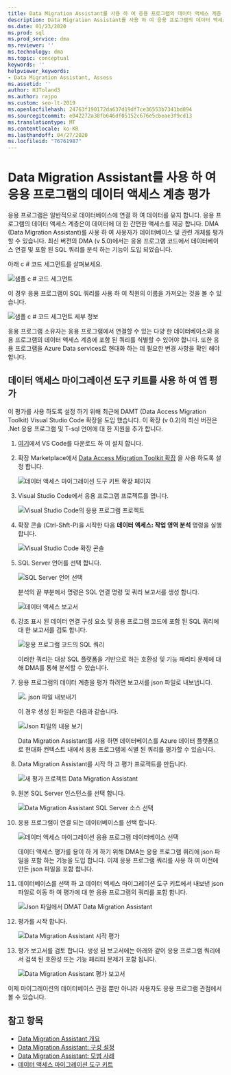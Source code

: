 ```yaml
---
title: Data Migration Assistant를 사용 하 여 응용 프로그램의 데이터 액세스 계층 평가
description: Data Migration Assistant를 사용 하 여 응용 프로그램의 데이터 액세스 계층을 평가 하는 방법을 알아봅니다.
ms.date: 01/23/2020
ms.prod: sql
ms.prod_service: dma
ms.reviewer: ''
ms.technology: dma
ms.topic: conceptual
keywords: ''
helpviewer_keywords:
- Data Migration Assistant, Assess
ms.assetid: ''
author: HJToland3
ms.author: rajpo
ms.custom: seo-lt-2019
ms.openlocfilehash: 24763f190172da637d19df7ce36553b7341bd894
ms.sourcegitcommit: e042272a38fb646df05152c676e5cbeae3f9cd13
ms.translationtype: MT
ms.contentlocale: ko-KR
ms.lasthandoff: 04/27/2020
ms.locfileid: "76761987"
---
```

# <a name="assess-an-apps-data-access-layer-with-data-migration-assistant"></a>Data Migration Assistant를 사용 하 여 응용 프로그램의 데이터 액세스 계층 평가

응용 프로그램은 일반적으로 데이터베이스에 연결 하 여 데이터를 유지 합니다. 응용 프로그램의 데이터 액세스 계층은이 데이터에 대 한 간편한 액세스를 제공 합니다. DMA (Data Migration Assistant)를 사용 하 여 사용자가 데이터베이스 및 관련 개체를 평가할 수 있습니다. 최신 버전의 DMA (v 5.0)에서는 응용 프로그램 코드에서 데이터베이스 연결 및 포함 된 SQL 쿼리를 분석 하는 기능이 도입 되었습니다.

아래 c # 코드 세그먼트를 살펴보세요.

![샘플 c # 코드 세그먼트](../dma/media/dma-assess-app-data-layer/dma-sample-c-sharp-code-segment.png)

이 경우 응용 프로그램이 SQL 쿼리를 사용 하 여 직원의 이름을 가져오는 것을 볼 수 있습니다.

![샘플 c # 코드 세그먼트 세부 정보](../dma/media/dma-assess-app-data-layer/dma-sample-c-sharp-code-detail.png)

응용 프로그램 소유자는 응용 프로그램에서 연결할 수 있는 다양 한 데이터베이스와 응용 프로그램의 데이터 액세스 계층에 포함 된 쿼리를 식별할 수 있어야 합니다. 또한 응용 프로그램을 Azure Data services로 현대화 하는 데 필요한 변경 사항을 확인 해야 합니다.

## <a name="assess-an-app-with-data-access-migration-toolkit"></a>데이터 액세스 마이그레이션 도구 키트를 사용 하 여 앱 평가

이 평가를 사용 하도록 설정 하기 위해 최근에 DAMT (Data Access Migration Toolkit) Visual Studio Code 확장을 도입 했습니다. 이 확장 (v 0.2)의 최신 버전은 .Net 응용 프로그램 및 T-sql 언어에 대 한 지원을 추가 합니다.

1. [여기](https://code.visualstudio.com/download)에서 VS Code를 다운로드 하 여 설치 합니다.
2. 확장 Marketplace에서 [Data Access Migration Toolkit 확장](https://marketplace.visualstudio.com/items?itemName=ms-databasemigration.data-access-migration-toolkit) 을 사용 하도록 설정 합니다.

   ![데이터 액세스 마이그레이션 도구 키트 확장 페이지](../dma/media/dma-assess-app-data-layer/dma-damt-extension-page.png)

3. Visual Studio Code에서 응용 프로그램 프로젝트를 엽니다.

   ![Visual Studio Code의 응용 프로그램 프로젝트](../dma/media/dma-assess-app-data-layer/dma-app-project-in-vscode.png)

4. 확장 콘솔 (Ctrl-Shft-P)을 시작한 다음 **데이터 액세스: 작업 영역 분석** 명령을 실행 합니다.

   ![Visual Studio Code 확장 콘솔](../dma/media/dma-assess-app-data-layer/dma-vscode-extension-console.png)

5. SQL Server 언어를 선택 합니다.

   ![SQL Server 언어 선택](../dma/media/dma-assess-app-data-layer/dma-sql-server-dialect.png)

   분석의 끝 부분에서 명령은 SQL 연결 명령 및 쿼리 보고서를 생성 합니다.

   ![데이터 액세스 보고서](../dma/media/dma-assess-app-data-layer/dma-data-access-report.png)

6. 강조 표시 된 데이터 연결 구성 요소 및 응용 프로그램 코드에 포함 된 SQL 쿼리에 대 한 보고서를 검토 합니다.

   ![응용 프로그램 코드의 SQL 쿼리](../dma/media/dma-assess-app-data-layer/dma-sql-queries-in-app-code.png)

   이러한 쿼리는 대상 SQL 플랫폼을 기반으로 하는 호환성 및 기능 패리티 문제에 대해 DMA를 통해 분석할 수 있습니다.

7. 응용 프로그램의 데이터 계층을 평가 하려면 보고서를 json 파일로 내보냅니다.

   ![. json 파일 내보내기](../dma/media/dma-assess-app-data-layer/dma-json-file-export.png)

   이 경우 생성 된 파일은 다음과 같습니다.

   ![Json 파일의 내용 보기](../dma/media/dma-assess-app-data-layer/dma-json-file-contents.png)

   Data Migration Assistant를 사용 하면 데이터베이스를 Azure 데이터 플랫폼으로 현대화 컨텍스트 내에서 응용 프로그램에 식별 된 쿼리를 평가할 수 있습니다.

8. Data Migration Assistant를 시작 하 고 평가 프로젝트를 만듭니다.

   ![새 평가 프로젝트 Data Migration Assistant](../dma/media/dma-assess-app-data-layer/dma-new-assessment-project.png)

9. 원본 SQL Server 인스턴스를 선택 합니다.

   ![Data Migration Assistant SQL Server 소스 선택](../dma/media/dma-assess-app-data-layer/dma-select-sql-source.png)

10. 응용 프로그램이 연결 되는 데이터베이스를 선택 합니다.

    ![데이터 액세스 마이그레이션 응용 프로그램 데이터베이스 선택](../dma/media/dma-assess-app-data-layer/dma-select-app-database.png)

    데이터 액세스 평가를 용이 하 게 하기 위해 DMA는 응용 프로그램 쿼리에 json 파일을 포함 하는 기능을 도입 합니다. 이제 응용 프로그램 쿼리를 사용 하 여 이전에 만든 json 파일을 포함 합니다.

11. 데이터베이스를 선택 하 고 데이터 액세스 마이그레이션 도구 키트에서 내보낸 json 파일로 이동 하 여 평가에 대 한 응용 프로그램의 쿼리를 포함 합니다.

    ![Json 파일에서 DMAT Data Migration Assistant](../dma/media/dma-assess-app-data-layer/dma-open-damt-json-file.png)

12. 평가를 시작 합니다.

    ![Data Migration Assistant 시작 평가](../dma/media/dma-assess-app-data-layer/dma-start-assessment.png)

13. 평가 보고서를 검토 합니다. 생성 된 보고서에는 아래와 같이 응용 프로그램 쿼리에서 검색 된 호환성 또는 기능 패리티 문제가 포함 됩니다.

    ![Data Migration Assistant 평가 보고서](../dma/media/dma-assess-app-data-layer/dma-assessment-report.png)

이제 마이그레이션의 데이터베이스 관점 뿐만 아니라 사용자도 응용 프로그램 관점에서 볼 수 있습니다.

## <a name="see-also"></a>참고 항목

* [Data Migration Assistant 개요](../dma/dma-overview.md)
* [Data Migration Assistant: 구성 설정](../dma/dma-configurationsettings.md)
* [Data Migration Assistant: 모범 사례](../dma/dma-bestpractices.md)
* [데이터 액세스 마이그레이션 도구 키트](https://marketplace.visualstudio.com/items?itemName=ms-databasemigration.data-access-migration-toolkit)